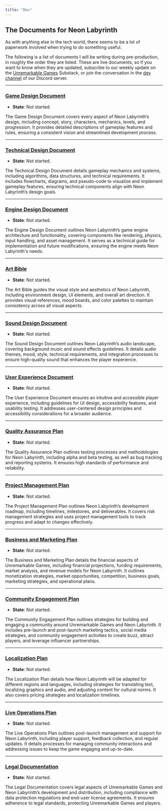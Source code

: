 ```yaml
---
title: "Dev"
---
```


## The Documents for Neon Labyrinth

As with anything else in the tech world, there seems to be a lot of paperwork involved when trying to do something 
useful.

The following is a list of documents I will be writing during pre-production, in roughly the order they are listed. 
These are live documents, so if you want to know when they are updated, subscribe to our weekly update on the 
[Unremarkable Games](https://unremarkablegames.substack.com) Substack, or join the conversation in the 
[dev channel](https://discord.com/channels/1263683765406924943/1263683837196505201) of our Discord server.

---

### [Game Design Document](/dev/gdd)
- **State**: Not started.

The Game Design Document covers every aspect of Neon Labyrinth’s design, including concept, story, characters, mechanics, levels, and progression. It provides detailed descriptions of gameplay features and rules, ensuring a consistent vision and streamlined development process.

---

### [Technical Design Document](/dev/tdd)
- **State**: Not started.

The Technical Design Document details gameplay mechanics and systems, including algorithms, data structures, and technical requirements. It includes flowcharts, diagrams, and pseudo-code to visualize and implement gameplay features, ensuring technical components align with Neon Labyrinth’s design goals.

---

### [Engine Design Document](/dev/edd)
- **State**: Not started.

The Engine Design Document outlines Neon Labyrinth’s game engine architecture and functionality, covering components like rendering, physics, input handling, and asset management. It serves as a technical guide for implementation and future modifications, ensuring the engine meets Neon Labyrinth's needs.

---

### [Art Bible](/dev/art_bible)
- **State**: Not started.

The Art Bible guides the visual style and aesthetics of Neon Labyrinth, including environment design, UI elements, and overall art direction. It provides visual references, mood boards, and color palettes to maintain consistency across all visual aspects.

---

### [Sound Design Document](/dev/sdd)
- **State**: Not started.

The Sound Design Document outlines Neon Labyrinth’s audio landscape, covering background music and sound effects guidelines. It details audio themes, mood, style, technical requirements, and integration processes to ensure high-quality sound that enhances the player experience.

---

### [User Experience Document](/dev/uxd)
- **State**: Not started.

The User Experience Document ensures an intuitive and accessible player experience, including guidelines for UI design, accessibility features, and usability testing. It addresses user-centered design principles and accessibility considerations for a broader audience.

---

### [Quality Assurance Plan](/dev/qap)
- **State**: Not started.

The Quality Assurance Plan outlines testing processes and methodologies for Neon Labyrinth, including alpha and beta testing, as well as bug tracking and reporting systems. It ensures high standards of performance and reliability.

---

### [Project Management Plan](/dev/pmp)
- **State**: Not started.

The Project Management Plan outlines Neon Labyrinth’s development roadmap, including timelines, milestones, and deliverables. It covers risk management strategies and uses project management tools to track progress and adapt to changes effectively.

---

### [Business and Marketing Plan](/dev/bmp)
- **State**: Not started.

The Business and Marketing Plan details the financial aspects of Unremarkable Games, including financial projections, funding requirements, market analysis, and revenue models for Neon Labyrinth. It outlines monetization strategies, market opportunities, competition, business goals, marketing strategies, and operational plans.

---

### [Community Engagement Plan](/dev/cep)
- **State**: Not started.

The Community Engagement Plan outlines strategies for building and engaging a community around Unremarkable Games and Neon Labyrinth. It includes pre-launch and post-launch marketing tactics, social media strategies, and community engagement activities to create buzz, attract players, and leverage influencer partnerships.

---

### [Localization Plan](/dev/loc)
- **State**: Not started.

The Localization Plan details how Neon Labyrinth will be adapted for different regions and languages, including strategies for translating text, localizing graphics and audio, and adjusting content for cultural norms. It also covers pricing strategies and localization timelines.

---

### [Live Operations Plan](/dev/lop)
- **State**: Not started.

The Live Operations Plan outlines post-launch management and support for Neon Labyrinth, including player support, feedback collection, and regular updates. It details processes for managing community interactions and addressing issues to keep the game engaging and up-to-date.

---

### [Legal Documentation](/dev/legal)
- **State**: Not started.

The Legal Documentation covers legal aspects of Unremarkable Games and Neon Labyrinth’s development and distribution, including compliance with data protection regulations and end-user license agreements. It ensures adherence to legal standards, protecting Unremarkable Games and players.
